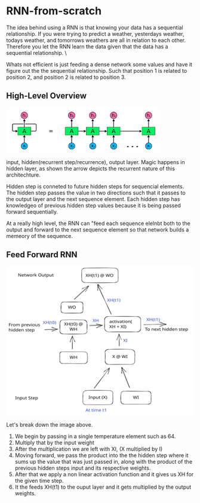 # RNN-from-scratch 

 The idea behind using a RNN is that knowing your data has a sequential relationship. If you were trying to predict a weather, yesterdays weather, todays weather, and tomorrows weathers are all in relation to each other. Therefore you let the RNN learn the data given that the data has a sequential relationship. \
 
 Whats not efficient is just feeding a dense network some values and have it figure out the the sequential relationship. Such that position 1 is related to position 2, and position 2 is related to position 3. 

 ## High-Level Overview 
![Rolled and Unrolled RNN](images/RNN_Overview.png)

input, hidden(recurrent step/recurrence), output layer. 
Magic happens in hidden layer, as shown the arrow depicts the recurrent nature of this architechture. 

Hidden step is conneted to future hidden steps for sequencial elements. The hidden step passes the value in two directions such that it passes to the output layer and the next sequence element. Each hidden step has knowledgeo of previous hidden step values because it is being passed forward sequentially. 

At a really high level, the RNN can "feed each sequence elelnbt both to the output and forward to the next sequence element so that network builds a memeory of the sequence. 

## Feed Forward RNN 

<img src="images/rnn_operations.svg" alt="RNN Operations" width="600" height="400"/>

Let's break down the image above. 
1. We begin by passing in a single temperature element such as 64. 
1. Multiply that by the input weight 
1. After the multiplication we are left with XI, (X multiplied by I)
1. Moving forward, we pass the product into the the hidden step where it sums up the value that was just passed in, along with the product of the previous hidden steps input and its respective weights. 
1. After that we apply a non linear activation function and it gives us XH for the given time step. 
1. It the feeds XH(t1) to the ouput layer and it gets multiplied by the output weights. 